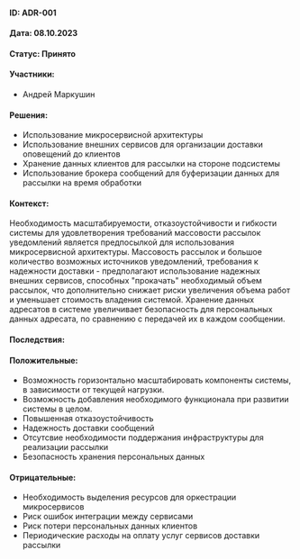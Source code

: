 #### ID: ADR-001

#### Дата: 08.10.2023

#### Статус: Принято

#### Участники:

* Андрей Маркушин

#### Решения:

* Использование микросервисной архитектуры
* Использование внешних сервисов для организации доставки оповещений до клиентов
* Хранение данных клиентов для рассылки на стороне подсистемы
* Использование брокера сообщений для буферизации данных для рассылки на время обработки

#### Контекст:

Необходимость масштабируемости, отказоустойчивости и гибкости системы для удовлетворения требований массовости рассылок уведомлений является предпосылкой для использования микросервисной архитектуры. Массовость рассылок и большое количество возможных источников уведомлений, требования к надежности доставки - предполагают использование надежных внешних сервисов, способных "прокачать" необходимый объем рассылок, что дополнительно снижает риски увеличения объема работ и уменьшает стоимость владения системой. Хранение данных адресатов в системе увеличивает безопасность для персональных данных адресата, по сравнению с передачей их в каждом сообщении. 

#### Последствия:

#### Положительные:

* Возможность горизонтально масштабировать компоненты системы, в зависимости от текущей нагрузки. 
* Возможность добавления необходимого функционала при развитии системы в целом. 
* Повышенная отказоустойчивость
* Надежность доставки сообщений
* Отсутсвие необходимости поддержания инфраструктуры для реализации рассылки
* Безопасность хранения персональных данных


#### Отрицательные:

* Необходимость выделения ресурсов для оркестрации микросервисов
* Риск ошибок интеграции между сервисами
* Риск потери персональных данных клиентов
* Периодические расходы на оплату услуг сервисов доставки рассылки
